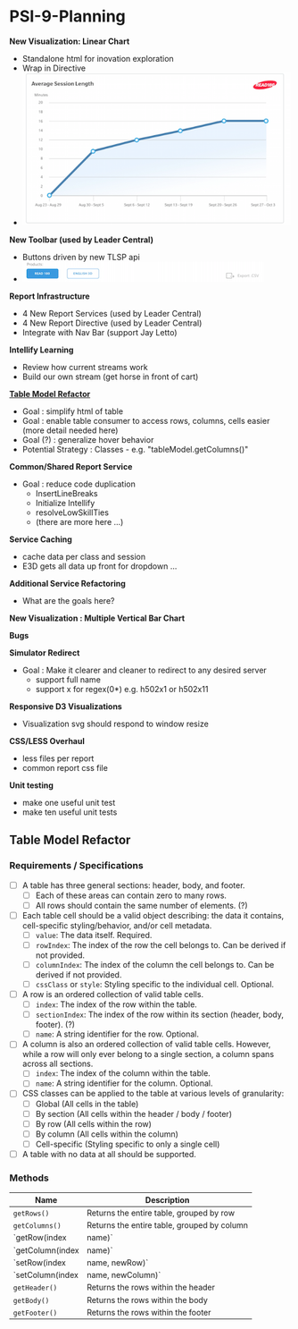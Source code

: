 # PSI-9-Planning

__New Visualization: Linear Chart__
  * Standalone html for inovation exploration
  * Wrap in Directive
  * ![Chart Image](images/LinearChart.png)
  
__New Toolbar (used by Leader Central)__
  * Buttons driven by new TLSP api
  * ![Toolbar Image](images/toolbar.png)

__Report Infrastructure__
  * 4 New Report Services (used by Leader Central)
  * 4 New Report Directive (used by Leader Central)
  * Integrate with Nav Bar (support Jay Letto)

__Intellify Learning__
  * Review how current streams work
  * Build our own stream (get horse in front of cart)

__[Table Model Refactor](#table-model-refactor)__
  * Goal : simplify html of table
  * Goal : enable table consumer to access rows, columns, cells easier (more detail needed here)
  * Goal (?) : generalize hover behavior
  * Potential Strategy : Classes - e.g. "tableModel.getColumns()"  

__Common/Shared Report Service__
  * Goal : reduce code duplication
    - InsertLineBreaks
    - Initialize Intellify
    - resolveLowSkillTies
    - (there are more here ...)

__Service Caching__
  * cache data per class and session
  * E3D gets all data up front for dropdown ...

__Additional Service Refactoring__
  * What are the goals here?

__New Visualization : Multiple Vertical Bar Chart__

__Bugs__

__Simulator Redirect__
  * Goal : Make it clearer and cleaner to redirect to any desired server
    - support full name
    - support x for regex(0*) e.g. h502x1 or h502x11

__Responsive D3 Visualizations__
  * Visualization svg should respond to window resize

__CSS/LESS Overhaul__
  * less files per report
  * common report css file
  
__Unit testing__
  * make one useful unit test
  * make ten useful unit tests
   
## Table Model Refactor

### Requirements / Specifications
- [ ] A table has three general sections: header, body, and footer.
  - [ ] Each of these areas can contain zero to many rows.
  - [ ] All rows should contain the same number of elements. (?)
- [ ] Each table cell should be a valid object describing: the data it contains, cell-specific styling/behavior, and/or cell metadata.
  - [ ] `value`: The data itself. Required.
  - [ ] `rowIndex`: The index of the row the cell belongs to. Can be derived if not provided.
  - [ ] `columnIndex`: The index of the column the cell belongs to. Can be derived if not provided.
  - [ ] `cssClass` or `style`: Styling specific to the individual cell. Optional.
- [ ] A row is an ordered collection of valid table cells.
  - [ ] `index`: The index of the row within the table.
  - [ ] `sectionIndex`: The index of the row within its section (header, body, footer). (?)
  - [ ] `name`: A string identifier for the row. Optional.
- [ ] A column is also an ordered collection of valid table cells. However, while a row will only ever belong
to a single section, a column spans across all sections.
  - [ ] `index`: The index of the column within the table.
  - [ ] `name`: A string identifier for the column. Optional.
- [ ] CSS classes can be applied to the table at various levels of granularity:
  - [ ] Global (All cells in the table)
  - [ ] By section (All cells within the header / body / footer)
  - [ ] By row (All cells within the row)
  - [ ] By column (All cells within the column)
  - [ ] Cell-specific (Styling specific to only a single cell)
- [ ] A table with no data at all should be supported.

### Methods
| Name | Description |
| ----------- | ------- |
| `getRows()` | Returns the entire table, grouped by row |
| `getColumns()` | Returns the entire table, grouped by column |
| `getRow(index | name)` | Returns the row represented by the input - either by index, or if the row has a `name` property, by name |
| `getColumn(index | name)` | Similar to `getRow` |
| `setRow(index | name, newRow)` | Overwrites the specified row with a new table row |
| `setColumn(index | name, newColumn)` | Similar to `setRow` |
| `getHeader()` | Returns the rows within the header |
| `getBody()` | Returns the rows within the body |
| `getFooter()` | Returns the rows within the footer |

